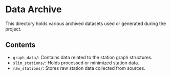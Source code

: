 # Data Archive

This directory holds various archived datasets used or generated during the project.

## Contents

*   `graph_data/`: Contains data related to the station graph structures.
*   `slim_stations/`: Holds processed or minimized station data.
*   `raw_stations/`: Stores raw station data collected from sources. 